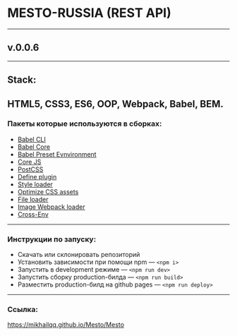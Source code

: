 # MESTO-RUSSIA (REST API)
---
## v.0.0.6
---
## Stack:
  HTML5, CSS3, ES6, OOP, Webpack, Babel, BEM.
---
### Пакеты которые используются в сборках:
* [Babel CLI](https://babeljs.io/docs/en/babel-cli#docsNav)
* [Babel Core](https://babeljs.io/docs/en/babel-core)
* [Babel Preset Evnvironment](https://babeljs.io/docs/en/babel-preset-env#docsNav)
* [Сore JS](https://github.com/zloirock/core-js#readme)
* [PostCSS](https://postcss.org/)
* [Define plugin](https://webpack.js.org/plugins/define-plugin/)
* [Style loader](https://github.com/webpack-contrib/style-loader)
* [Optimize CSS assets](https://www.npmjs.com/package/optimize-css-assets-webpack-plugin)
* [File loader](https://github.com/webpack-contrib/file-loader)
* [Image Webpack loader](https://www.npmjs.com/package/image-webpack-loader)
* [Cross-Env](https://www.npmjs.com/package/cross-env)
---
### Инструкции по запуску:
* Скачать или склонировать репозиторий
* Установить зависимости при помощи npm — ```<npm i>```
* Запустить в development режиме — ```<npm run dev>```
* Запустить сборку production-билда — ```<npm run build>```
* Разместить production-билд на github pages — ```<npm run deploy>```
---
### Ссылка:
 https://mikhailqq.github.io/Mesto/Mesto
